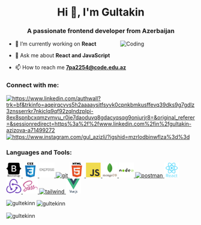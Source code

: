 <h1 align="center">Hi 👋, I'm Gultakin</h1>
<h3 align="center">A passionate frontend developer from Azerbaijan</h3>
<img align="right" width="200" src="https://media2.giphy.com/media/4jEmDP26dZXuyytRAk/giphy.gif?cid=ecf05e47d3028uavoi2igyel8rgqxjzfygo7vd6wgf6ey9t3&ep=v1_gifs_related&rid=giphy.gif&ct=g" alt="Coding "/>


- 🔭 I’m currently working on **React**

- 💬 Ask me about **React and JavaScript**

- 📫 How to reach me **7pa2254@code.edu.az**

<h3 align="left">Connect with me:</h3>
<p align="left">
<a href="https://linkedin.com/in/https://www.linkedin.com/authwall?trk=bf&trkinfo=aqejrqcvvs5h2aaaaysjtfsyvk0cpnkbmkusffevq39dks9g7gdlz3znsserrkr7nkjclq9qf92zqlndzplpi-8ex8spnbcxqmzvmvu_r0je7daoduvq8gdacyqsqg9oniurjr8=&original_referer=&sessionredirect=https%3a%2f%2fwww.linkedin.com%2fin%2fgultakin-azizova-a71499272" target="blank"><img align="center" src="https://raw.githubusercontent.com/rahuldkjain/github-profile-readme-generator/master/src/images/icons/Social/linked-in-alt.svg" alt="https://www.linkedin.com/authwall?trk=bf&trkinfo=aqejrqcvvs5h2aaaaysjtfsyvk0cpnkbmkusffevq39dks9g7gdlz3znsserrkr7nkjclq9qf92zqlndzplpi-8ex8spnbcxqmzvmvu_r0je7daoduvq8gdacyqsqg9oniurjr8=&original_referer=&sessionredirect=https%3a%2f%2fwww.linkedin.com%2fin%2fgultakin-azizova-a71499272" height="30" width="40" /></a>
<a href="https://instagram.com/https://www.instagram.com/gul_azizli/?igshid=mzrlodbinwflza%3d%3d" target="blank"><img align="center" src="https://raw.githubusercontent.com/rahuldkjain/github-profile-readme-generator/master/src/images/icons/Social/instagram.svg" alt="https://www.instagram.com/gul_azizli/?igshid=mzrlodbinwflza%3d%3d" height="30" width="40" /></a>
</p>

<h3 align="left">Languages and Tools:</h3>
<p align="left"> <a href="https://getbootstrap.com" target="_blank" rel="noreferrer"> <img src="https://raw.githubusercontent.com/devicons/devicon/master/icons/bootstrap/bootstrap-plain-wordmark.svg" alt="bootstrap" width="40" height="40"/> </a> <a href="https://www.w3schools.com/css/" target="_blank" rel="noreferrer"> <img src="https://raw.githubusercontent.com/devicons/devicon/master/icons/css3/css3-original-wordmark.svg" alt="css3" width="40" height="40"/> </a> <a href="https://expressjs.com" target="_blank" rel="noreferrer"> <img src="https://raw.githubusercontent.com/devicons/devicon/master/icons/express/express-original-wordmark.svg" alt="express" width="40" height="40"/> </a> <a href="https://git-scm.com/" target="_blank" rel="noreferrer"> <img src="https://www.vectorlogo.zone/logos/git-scm/git-scm-icon.svg" alt="git" width="40" height="40"/> </a> <a href="https://www.w3.org/html/" target="_blank" rel="noreferrer"> <img src="https://raw.githubusercontent.com/devicons/devicon/master/icons/html5/html5-original-wordmark.svg" alt="html5" width="40" height="40"/> </a> <a href="https://developer.mozilla.org/en-US/docs/Web/JavaScript" target="_blank" rel="noreferrer"> <img src="https://raw.githubusercontent.com/devicons/devicon/master/icons/javascript/javascript-original.svg" alt="javascript" width="40" height="40"/> </a> <a href="https://www.mongodb.com/" target="_blank" rel="noreferrer"> <img src="https://raw.githubusercontent.com/devicons/devicon/master/icons/mongodb/mongodb-original-wordmark.svg" alt="mongodb" width="40" height="40"/> </a> <a href="https://nodejs.org" target="_blank" rel="noreferrer"> <img src="https://raw.githubusercontent.com/devicons/devicon/master/icons/nodejs/nodejs-original-wordmark.svg" alt="nodejs" width="40" height="40"/> </a> <a href="https://postman.com" target="_blank" rel="noreferrer"> <img src="https://www.vectorlogo.zone/logos/getpostman/getpostman-icon.svg" alt="postman" width="40" height="40"/> </a> <a href="https://reactjs.org/" target="_blank" rel="noreferrer"> <img src="https://raw.githubusercontent.com/devicons/devicon/master/icons/react/react-original-wordmark.svg" alt="react" width="40" height="40"/> </a> <a href="https://reactnative.dev/" target="_blank" rel="noreferrer">  <img src="https://raw.githubusercontent.com/devicons/devicon/master/icons/redux/redux-original.svg" alt="redux" width="40" height="40"/> </a> <a href="https://sass-lang.com" target="_blank" rel="noreferrer"> <img src="https://raw.githubusercontent.com/devicons/devicon/master/icons/sass/sass-original.svg" alt="sass" width="40" height="40"/> </a> <a href="https://tailwindcss.com/" target="_blank" rel="noreferrer"> <img src="https://www.vectorlogo.zone/logos/tailwindcss/tailwindcss-icon.svg" alt="tailwind" width="40" height="40"/> </a> <a href="https://vuejs.org/" target="_blank" rel="noreferrer"> <img src="https://raw.githubusercontent.com/devicons/devicon/master/icons/vuejs/vuejs-original-wordmark.svg" alt="vuejs" width="40" height="40"/> </a> </p>

<p><img align="left" src="https://github-readme-stats.vercel.app/api/top-langs?username=gultekinn&show_icons=true&locale=en&layout=compact" alt="gultekinn" /></p>

<p>&nbsp;<img align="center" src="https://github-readme-stats.vercel.app/api?username=gultekinn&show_icons=true&locale=en" alt="gultekinn" /></p>

<p><img align="center" src="https://github-readme-streak-stats.herokuapp.com/?user=gultekinn&" alt="gultekinn" /></p>
